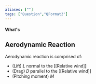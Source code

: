 ```yaml
---
aliases: [""]
tags: ["Question","QFormat3"]
---
```


#### What's
## Aerodynamic Reaction
Aerodynamic reaction is comprised of:
- (Lift) $L$ normal to the [[Relative wind]]
- (Drag) $D$ parallel to the [[Relative wind]]
- (Pitching moment) $M$